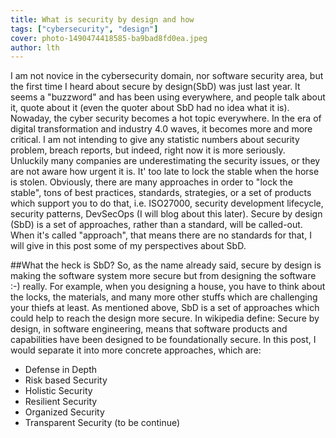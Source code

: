 ```yaml
---
title: What is security by design and how
tags: ["cybersecurity", "design"]
cover: photo-1490474418585-ba9bad8fd0ea.jpeg
author: lth
---
```


I am not novice in the cybersecurity domain, nor software security area, but the first time I heard about secure by design(SbD) was just last year. It seems a "buzzword" and has been using everywhere, and people talk about it, quote about it (even the quoter about SbD had no idea what it is). 
Nowaday, the cyber security becomes a hot topic everywhere. In the era of digital transformation and industry 4.0 waves, it becomes more and more critical. I am not intending to give any statistic numbers about security problem, breach reports, but indeed, right now it is more seriously. Unluckily many companies are underestimating the security issues, or they are not aware how urgent it is. It' too late to lock the stable when the horse is stolen.
Obviously, there are many approaches in order to "lock the stable", tons of best practices, standards, strategies, or a set of products which support you to do that, i.e. ISO27000, security development lifecycle, security patterns, DevSecOps (I will blog about this later). Secure by design (SbD) is a set of approaches, rather than a standard, will be called-out. When it's called "approach", that means there are no standards for that, I will give in this post some of my perspectives about SbD.

##What the heck is SbD?
So, as the name already said, secure by design is making the software system more secure but from designing the software :-) really. For example, when you designing a house, you have to think about the locks, the materials, and many more other stuffs which are challenging your thiefs at least. As mentioned above, SbD is a set of approaches which could help to reach the design more secure. In wikipedia define: Secure by design, in software engineering, means that software products and capabilities have been designed to be foundationally secure. In this post, I would separate it into more concrete approaches, which are:
- Defense in Depth
- Risk based Security 
- Holistic Security
- Resilient Security
- Organized Security
- Transparent Security
(to be continue)